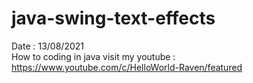 # java-swing-text-effects
Date : 13/08/2021<br/>
How to coding in java
visit my youtube : https://www.youtube.com/c/HelloWorld-Raven/featured
<br/><br/>
